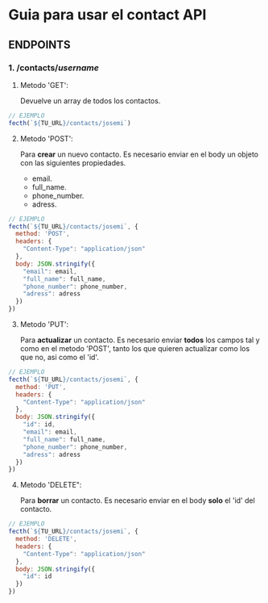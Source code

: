 # Guia para usar el contact API

## ENDPOINTS

### 1. /contacts/*username*

1. Metodo 'GET':

   Devuelve un array de todos los contactos.

```js
// EJEMPLO
fecth(`${TU_URL}/contacts/josemi`)
```
2. Metodo 'POST':

    Para **crear** un nuevo contacto. Es necesario enviar en el body un objeto con las siguientes propiedades.
   - email.
   - full_name.
   - phone_number.
   - adress.

```js
// EJEMPLO
fecth(`${TU_URL}/contacts/josemi`, {
  method: 'POST',
  headers: {
    "Content-Type": "application/json"
  },
  body: JSON.stringify({
    "email": email,
    "full_name": full_name,
    "phone_number": phone_number,
    "adress": adress
  })
})
```
3. Metodo 'PUT':

   Para **actualizar** un contacto. Es necesario enviar **todos** los campos tal y como en el metodo 'POST', tanto los que quieren actualizar como los que no, asi como el 'id'.

```js
// EJEMPLO
fecth(`${TU_URL}/contacts/josemi`, {
  method: 'PUT',
  headers: {
    "Content-Type": "application/json"
  },
  body: JSON.stringify({
    "id": id,
    "email": email,
    "full_name": full_name,
    "phone_number": phone_number,
    "adress": adress
  })
})
```
4. Metodo 'DELETE":

   Para **borrar** un contacto. Es necesario enviar en el body **solo** el 'id' del contacto.

```js
// EJEMPLO
fecth(`${TU_URL}/contacts/josemi`, {
  method: 'DELETE',
  headers: {
    "Content-Type": "application/json"
  },
  body: JSON.stringify({
    "id": id
  })
})
```

